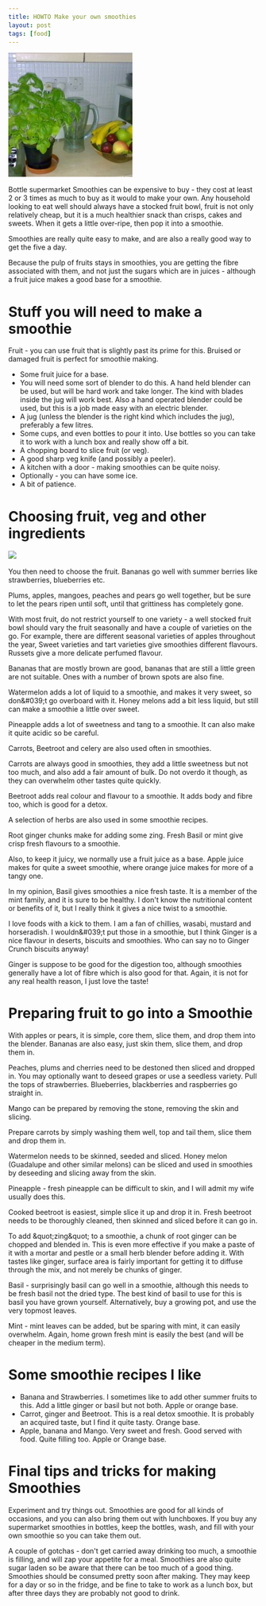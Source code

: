 ```yaml
---
title: HOWTO Make your own smoothies
layout: post
tags: [food]
---
```

![](/galleries/2008-08-31-how-to-make-your-own-smoothies/title-image.jpg)

Bottle supermarket Smoothies can be expensive to buy - they cost at least 2 or 3 times as much to buy as it would to make your own. Any household looking to eat well should always have a stocked fruit bowl, fruit is not only relatively cheap, but it is a much healthier snack than crisps, cakes and sweets. When it gets a little over-ripe, then pop it into a smoothie.

Smoothies are really quite easy to make, and are also a really good way to get the five a day.

Because the pulp of fruits stays in smoothies, you are getting the fibre associated with them, and not just the sugars which are in juices - although a fruit juice makes a good base for a smoothie.

# Stuff you will need to make a smoothie

Fruit - you can use fruit that is slightly past its prime for this. Bruised or damaged fruit is perfect for smoothie making.
* Some fruit juice for a base.
* You will need some sort of blender to do this. A hand held blender can be used, but will be hard work and take longer. The kind with blades inside the jug will work best. Also a hand operated blender could be used, but this is a job made easy with an electric blender.
* A jug (unless the blender is the right kind which includes the jug), preferably a few litres.
* Some cups, and even bottles to pour it into. Use bottles so you can take it to work with a lunch box and really show off a bit.
* A chopping board to slice fruit (or veg).
* A good sharp veg knife (and possibly a peeler).
* A kitchen with a door - making smoothies can be quite noisy.
* Optionally - you can have some ice.
* A bit of patience.

# Choosing fruit, veg and other ingredients

![](/galleries/2008-08-31-how-to-make-your-own-smoothies/fruits-for-smoothie.jpg)

You then need to choose the fruit. Bananas go well with summer berries like strawberries, blueberries etc. 

Plums, apples, mangoes, peaches and pears go well together, but be sure to let the pears ripen until soft, until that grittiness has completely gone. 

With most fruit, do not restrict yourself to one variety - a well stocked fruit bowl should vary the fruit seasonally and have a couple of varieties on the go. For example, there are different seasonal varieties of apples throughout the year, Sweet varieties and tart varieties give smoothies different flavours. Russets give a more delicate perfumed flavour.

Bananas that are mostly brown are good, bananas that are still a little green are not suitable. Ones with a number of brown spots are also fine.

Watermelon adds a lot of liquid to a smoothie, and makes it very sweet, so don&amp;#039;t go overboard with it. Honey melons add a bit less liquid, but still can make a smoothie a little over sweet.

Pineapple adds a lot of sweetness and tang to a smoothie. It can also make it quite acidic so be careful.

Carrots, Beetroot and celery are also used often in smoothies.

Carrots are always good in smoothies, they add a little sweetness but not too much, and also add a fair amount of bulk. Do not overdo it though, as they can overwhelm other tastes quite quickly. 

Beetroot adds real colour and flavour to a smoothie. It adds body and fibre too, which is good for a detox. 

A selection of herbs are also used in some smoothie recipes.

Root ginger chunks make for adding some zing.
Fresh Basil or mint give crisp fresh flavours to a smoothie.

Also, to keep it juicy, we normally use a fruit juice as a base. Apple juice makes for quite a sweet smoothie, where orange juice makes for more of a tangy one.

In my opinion, Basil gives smoothies a nice fresh taste. It is a member of the mint family, and it is sure to be healthy. I don't know the nutritional content or benefits of it, but I really think it gives a nice twist to a smoothie.

I love foods with a kick to them. I am a fan of chillies, wasabi, mustard and horseradish. I wouldn&amp;#039;t put those in a smoothie, but I think Ginger is a nice flavour in deserts, biscuits and smoothies. Who can say no to Ginger Crunch biscuits anyway!

Ginger is suppose to be good for the digestion too, although smoothies generally have a lot of fibre which is also good for that. Again, it is not for any real health reason, I just love the taste!

# Preparing fruit to go into a Smoothie

With apples or pears, it is simple, core them, slice them, and drop them into the blender. Bananas are also easy, just skin them, slice them, and drop them in.

Peaches, plums and cherries need to be destoned then sliced and dropped in. You may optionally want to deseed grapes or use a seedless variety. Pull the tops of strawberries. Blueberries, blackberries and raspberries go straight in.

Mango can be prepared by removing the stone, removing the skin and slicing.

Prepare carrots by simply washing them well, top and tail them, slice them and drop them in.

Watermelon needs to be skinned, seeded and sliced.
Honey melon (Guadalupe and other similar melons) can be sliced and used in smoothies by deseeding and slicing away from the skin.

Pineapple - fresh pineapple can be difficult to skin, and I will admit my wife usually does this.

Cooked beetroot is easiest, simple slice it up and drop it in. Fresh beetroot needs to be thoroughly cleaned, then skinned and sliced before it can go in.

To add &amp;quot;zing&amp;quot; to a smoothie, a chunk of root ginger can be chopped and blended in. This is even more effective if you make a paste of it with a mortar and pestle or a small herb blender before adding it. With tastes like ginger, surface area is fairly important for getting it to diffuse through the mix, and not merely be chunks of ginger.

Basil - surprisingly basil can go well in a smoothie, although this needs to be fresh basil not the dried type. The best kind of basil to use for this is basil you have grown yourself. Alternatively, buy a growing pot, and use the very topmost leaves.

Mint - mint leaves can be added, but be sparing with mint, it can easily overwhelm. Again, home grown fresh mint is easily the best (and will be cheaper in the medium term).

# Some smoothie recipes I like

* Banana and Strawberries. I sometimes like to add other summer fruits to this. Add a little ginger or basil but not both. Apple or orange base.
* Carrot, ginger and Beetroot. This is a real detox smoothie. It is probably an acquired taste, but I find it quite tasty. Orange base.
* Apple, banana and Mango. Very sweet and fresh. Good served with food. Quite filling too. Apple or Orange base.

# Final tips and tricks for making Smoothies

Experiment and try things out. Smoothies are good for all kinds of occasions, and you can also bring them out with lunchboxes. If you buy any supermarket smoothies in bottles, keep the bottles, wash, and fill with your own smoothie so you can take them out.

A couple of gotchas - don't get carried away drinking too much, a smoothie is filling, and will zap your appetite for a meal. Smoothies are also quite sugar laden so be aware that there can be too much of a good thing. Smoothies should be consumed pretty soon after making. They may keep for a day or so in the fridge, and be fine to take to work as a lunch box, but after three days they are probably not good to drink.

